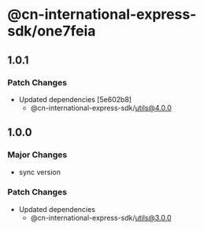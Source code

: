 # @cn-international-express-sdk/one7feia

## 1.0.1

### Patch Changes

- Updated dependencies [5e602b8]
  - @cn-international-express-sdk/utils@4.0.0

## 1.0.0

### Major Changes

- sync version

### Patch Changes

- Updated dependencies
  - @cn-international-express-sdk/utils@3.0.0
